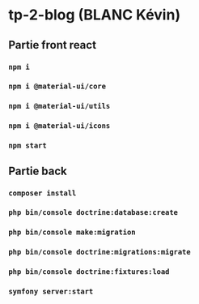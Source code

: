 # tp-2-blog (BLANC Kévin)

## Partie front react

### `npm i`
### `npm i @material-ui/core`
### `npm i @material-ui/utils`
### `npm i @material-ui/icons`
### `npm start`

## Partie back

### `composer install`
### `php bin/console doctrine:database:create`
### `php bin/console make:migration`
### `php bin/console doctrine:migrations:migrate`
### `php bin/console doctrine:fixtures:load`
### `symfony server:start`
